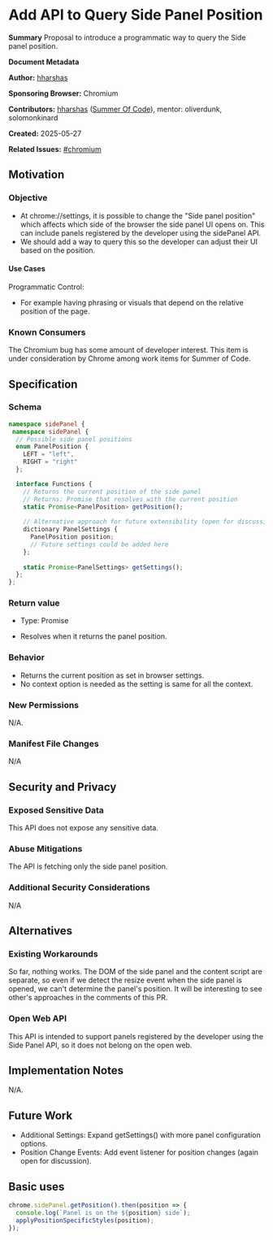 # Add API to Query Side Panel Position

**Summary**
Proposal to introduce a programmatic way to query the Side panel position.

**Document Metadata**

**Author:** [hharshas](https://github.com/hharshas)

**Sponsoring Browser:** Chromium

**Contributors:** [hharshas](https://github.com/hharshas) 
([Summer Of Code](https://summerofcode.withgoogle.com/)), mentor: oliverdunk, solomonkinard

**Created:** 2025-05-27

**Related Issues:** [#chromium](https://issues.chromium.org/issues/406511291)

## Motivation

### Objective

* At chrome://settings, it is possible to change the "Side panel position"
 which affects which side of the browser the side panel UI opens on.
  This can include panels registered by the developer using the sidePanel API.
* We should add a way to query this so the developer can adjust their UI 
based on the position.

#### Use Cases

Programmatic Control: 
- For example having phrasing or visuals that depend on the relative position of the page.

### Known Consumers

The Chromium bug has some amount of developer interest. This item is under 
consideration by Chrome among work items for Summer of Code.

## Specification

### Schema

```typescript
namespace sidePanel {
 namespace sidePanel {
  // Possible side panel positions
  enum PanelPosition {
    LEFT = "left",
    RIGHT = "right"
  };

  interface Functions {
    // Returns the current position of the side panel
    // Returns: Promise that resolves with the current position
    static Promise<PanelPosition> getPosition();
    
    // Alternative approach for future extensibility (open for discussion)
    dictionary PanelSettings {
      PanelPosition position;
      // Future settings could be added here
    };
    
    static Promise<PanelSettings> getSettings();
  };
};
```

### Return value

- Type: Promise<void>

- Resolves when it returns the panel position.

### Behavior
- Returns the current position as set in browser settings. 
- No context option is needed as the setting is same for all the context.

### New Permissions
N/A.

### Manifest File Changes
N/A

## Security and Privacy

### Exposed Sensitive Data

This API does not expose any sensitive data.

### Abuse Mitigations

The API is fetching only the side panel position.

### Additional Security Considerations

N/A

## Alternatives

### Existing Workarounds

So far, nothing works. The DOM of the side panel and the
 content script are separate, so even if we detect the resize 
 event when the side panel is opened, we can't determine the
 panel's position. It will be interesting to see other's
 approaches in the comments of this PR.

### Open Web API

This API is intended to support panels registered by
 the developer using the Side Panel API, so it does not belong on the open web.

## Implementation Notes

N/A.

## Future Work

* Additional Settings: Expand getSettings() with more panel configuration options.
* Position Change Events: Add event listener for
 position changes (again open for discussion).

## Basic uses

```typescript
chrome.sidePanel.getPosition().then(position => {
  console.log(`Panel is on the ${position} side`);
  applyPositionSpecificStyles(position);
});
```
